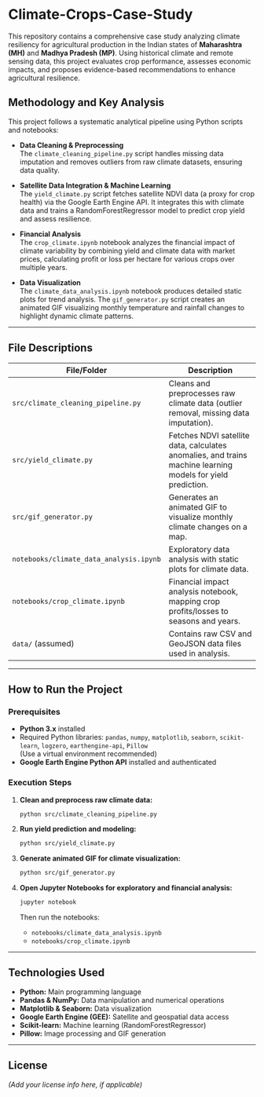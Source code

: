 # Climate-Crops-Case-Study

This repository contains a comprehensive case study analyzing climate resiliency for agricultural production in the Indian states of **Maharashtra (MH)** and **Madhya Pradesh (MP)**. Using historical climate and remote sensing data, this project evaluates crop performance, assesses economic impacts, and proposes evidence-based recommendations to enhance agricultural resilience.


## Methodology and Key Analysis

This project follows a systematic analytical pipeline using Python scripts and notebooks:

- **Data Cleaning & Preprocessing**  
  The `climate_cleaning_pipeline.py` script handles missing data imputation and removes outliers from raw climate datasets, ensuring data quality.

- **Satellite Data Integration & Machine Learning**  
  The `yield_climate.py` script fetches satellite NDVI data (a proxy for crop health) via the Google Earth Engine API. It integrates this with climate data and trains a RandomForestRegressor model to predict crop yield and assess resilience.

- **Financial Analysis**  
  The `crop_climate.ipynb` notebook analyzes the financial impact of climate variability by combining yield and climate data with market prices, calculating profit or loss per hectare for various crops over multiple years.

- **Data Visualization**  
  The `climate_data_analysis.ipynb` notebook produces detailed static plots for trend analysis. The `gif_generator.py` script creates an animated GIF visualizing monthly temperature and rainfall changes to highlight dynamic climate patterns.

---

## File Descriptions

| File/Folder                 | Description                                                      |
|----------------------------|------------------------------------------------------------------|
| `src/climate_cleaning_pipeline.py` | Cleans and preprocesses raw climate data (outlier removal, missing data imputation). |
| `src/yield_climate.py`             | Fetches NDVI satellite data, calculates anomalies, and trains machine learning models for yield prediction. |
| `src/gif_generator.py`             | Generates an animated GIF to visualize monthly climate changes on a map. |
| `notebooks/climate_data_analysis.ipynb` | Exploratory data analysis with static plots for climate data.    |
| `notebooks/crop_climate.ipynb`    | Financial impact analysis notebook, mapping crop profits/losses to seasons and years. |
| `data/` (assumed)                  | Contains raw CSV and GeoJSON data files used in analysis.        |

---

## How to Run the Project

### Prerequisites

- **Python 3.x** installed  
- Required Python libraries: `pandas`, `numpy`, `matplotlib`, `seaborn`, `scikit-learn`, `logzero`, `earthengine-api`, `Pillow`  
  (Use a virtual environment recommended)  
- **Google Earth Engine Python API** installed and authenticated  

### Execution Steps

1. **Clean and preprocess raw climate data:**  
   ```bash
   python src/climate_cleaning_pipeline.py
   ```

2. **Run yield prediction and modeling:**  
   ```bash
   python src/yield_climate.py
   ```

3. **Generate animated GIF for climate visualization:**  
   ```bash
   python src/gif_generator.py
   ```

4. **Open Jupyter Notebooks for exploratory and financial analysis:**  
   ```bash
   jupyter notebook
   ```  
   Then run the notebooks:  
   - `notebooks/climate_data_analysis.ipynb`  
   - `notebooks/crop_climate.ipynb`

---

## Technologies Used

- **Python:** Main programming language  
- **Pandas & NumPy:** Data manipulation and numerical operations  
- **Matplotlib & Seaborn:** Data visualization  
- **Google Earth Engine (GEE):** Satellite and geospatial data access  
- **Scikit-learn:** Machine learning (RandomForestRegressor)  
- **Pillow:** Image processing and GIF generation  

---

## License

*(Add your license info here, if applicable)*
